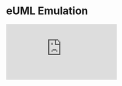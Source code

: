 eUML Emulation
============

![CPP](https://raw.githubusercontent.com/krzysztof-jusiak/msm-lite/master/example/euml_emulation.cpp)

